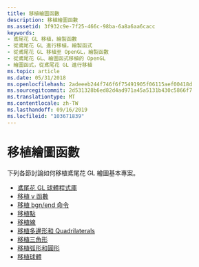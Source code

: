 ```yaml
---
title: 移植繪圖函數
description: 移植繪圖函數
ms.assetid: 3f932c9e-7f25-466c-98ba-6a8a6aa6cacc
keywords:
- 鳶尾花 GL 移植，繪製函數
- 從鳶尾花 GL 進行移植，繪製函式
- 從鳶尾花 GL 移植至 OpenGL，繪製函數
- 從鳶尾花 GL、繪圖函式移植的 OpenGL
- 繪圖函式，從鳶尾花 GL 進行移植
ms.topic: article
ms.date: 05/31/2018
ms.openlocfilehash: 2adeeeb244f746f6f75491905f06115aef00418d
ms.sourcegitcommit: 2d531328b6ed82d4ad971a45a5131b430c5866f7
ms.translationtype: MT
ms.contentlocale: zh-TW
ms.lasthandoff: 09/16/2019
ms.locfileid: "103671839"
---
```

# <a name="porting-drawing-functions"></a>移植繪圖函數

下列各節討論如何移植鳶尾花 GL 繪圖基本專案。

-   [鳶尾花 GL 球體程式庫](the-iris-gl-sphere-library.md)
-   [移植 v 函數](porting-v-functions.md)
-   [移植 bgn/end 命令](porting-bgn-end-commands.md)
-   [移植點](porting-points.md)
-   [移植線](porting-lines.md)
-   [移植多邊形和 Quadrilaterals](porting-polygons-and-quadrilaterals.md)
-   [移植三角形](porting-triangles.md)
-   [移植弧形和圓形](porting-arcs-and-circles.md)
-   [移植球體](porting-spheres.md)

 

 




